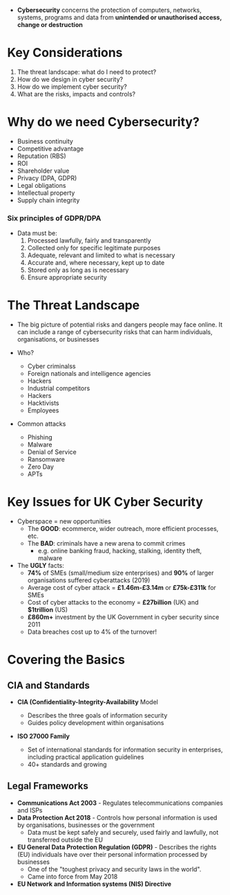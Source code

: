 
- **Cybersecurity** concerns the protection of computers, networks, systems, programs and data from **unintended or unauthorised access, change or destruction**

# Key Considerations

1. The threat landscape: what do I need to protect?
2. How do we design in cyber security?
3. How do we implement cyber security?
4. What are the risks, impacts and controls?

# Why do we need Cybersecurity?

- Business continuity
- Competitive advantage
- Reputation (RBS)
- ROI
- Shareholder value
- Privacy (DPA, GDPR)
- Legal obligations
- Intellectual property
- Supply chain integrity

### Six principles of GDPR/DPA

- Data must be:
	1. Processed lawfully, fairly and transparently
	2. Collected only for specific legitimate purposes
	3. Adequate, relevant and limited to what is necessary
	4. Accurate and, where necessary, kept up to date
	5. Stored only as long as is necessary
	6. Ensure appropriate security


# The Threat Landscape

- The big picture of potential risks and dangers people may face online. It can include a range of cybersecurity risks that can harm individuals, organisations, or businesses

- Who?
	- Cyber criminalss
	- Foreign nationals and intelligence agencies
	- Hackers
	- Industrial competitors
	- Hackers
	- Hacktivists
	- Employees

- Common attacks
	- Phishing
	- Malware
	- Denial of Service
	- Ransomware
	- Zero Day
	- APTs


# Key Issues for UK Cyber Security

- Cyberspace = new opportunities
	- The **GOOD**: ecommerce, wider outreach, more efficient processes, etc.
	- The **BAD**: criminals have a new arena to commit crimes
		- e.g. online banking fraud, hacking, stalking, identity theft, malware
- The **UGLY** facts:
	- **74%** of SMEs (small/medium size enterprises) and **90%** of larger organisations suffered cyberattacks (2019)
	- Average cost of cyber attack = **£1.46m-£3.14m** or **£75k-£311k** for SMEs
	- Cost of cyber attacks to the economy = **£27billion** (UK) and **$1trillion** (US)
	- **£860m+** investment by the UK Government in cyber security since 2011
	- Data breaches cost up to 4% of the turnover!



# Covering the Basics

## CIA and Standards

- **CIA (Confidentiality-Integrity-Availability** Model
	- Describes the three goals of information security
	- Guides policy development within organisations

- **ISO 27000 Family**
	- Set of international standards for information security in enterprises, including practical application guidelines
	- 40+ standards and growing

## Legal Frameworks

- **Communications Act 2003** - Regulates telecommunications companies and ISPs
- **Data Protection Act 2018** - Controls how personal information is used by organisations, businesses or the government
	- Data must be kept safely and securely, used fairly and lawfully, not transferred outside the EU
- **EU General Data Protection Regulation (GDPR)** - Describes the rights (EU) individuals have over their personal information processed by businesses
	- One of the "toughest privacy and security laws in the world". 
	- Came into force from May 2018
- **EU Network and Information systems (NIS) Directive**
